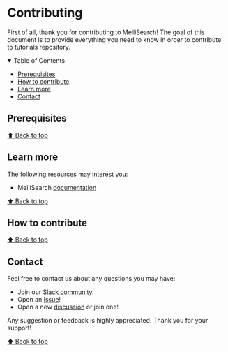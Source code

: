 
# Contributing <!-- omit in toc -->

First of all, thank you for contributing to MeiliSearch! The goal of this document is to provide everything you need to know in order to contribute to tutorials repository.

<details open="open">
<summary>Table of Contents</summary>

- [Prerequisites](#prerequisites)
- [How to contribute](#how-to-contribute)
- [Learn more](#learn-more)
- [Contact](#contact)
</details>


## Prerequisites
[⬆️ Back to top](#table-of-contents)

## Learn more

The following resources may interest you:
- MeiliSearch [documentation](https://docs.meilisearch.com) 

[⬆️ Back to top](#table-of-contents)

## How to contribute

[⬆️ Back to top](#table-of-contents)

## Contact

Feel free to contact us about any questions you may have:

  - Join our [Slack community](https://slack.meilisearch.com/).
  - Open an [issue](https://github.com/meilisearch/XXX/issues)!
  - Open a new [discussion](https://github.com/meilisearch/XXX/discussions) or join one! 

Any suggestion or feedback is highly appreciated. Thank you for your support!

[⬆️ Back to top](#table-of-contents)
